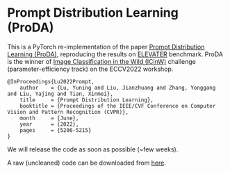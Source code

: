 # Prompt Distribution Learning (ProDA)
This is a PyTorch re-implementation of the paper [Prompt Distribution Learning (ProDA)](https://arxiv.org/abs/2205.03340), reproducing the results on [ELEVATER](https://computer-vision-in-the-wild.github.io/ELEVATER/index.html) benchmark. ProDA is the winner of [Image Classification in the Wild (ICinW)](https://computer-vision-in-the-wild.github.io/ELEVATER/index.html) challenge (parameter-efficiency track) on the ECCV2022 workshop.

```
@InProceedings{Lu2022Prompt,
    author    = {Lu, Yuning and Liu, Jianzhuang and Zhang, Yonggang and Liu, Yajing and Tian, Xinmei},
    title     = {Prompt Distribution Learning},
    booktitle = {Proceedings of the IEEE/CVF Conference on Computer Vision and Pattern Recognition (CVPR)},
    month     = {June},
    year      = {2022},
    pages     = {5206-5215}
}
```
We will release the code as soon as possible (~few weeks).

A raw (uncleaned) code can be downloaded from [here]().
